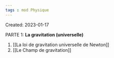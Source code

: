 ```yaml
---
tags : mod Physique
---
```

Created: 2023-01-17

PARTE 1: **La gravitation (universelle)**  
1. [[La loi de gravitation universelle de Newton]] 
2. [[Le Champ de gravitation]] 